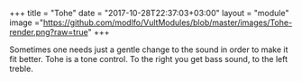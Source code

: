 +++
title = "Tohe"
date = "2017-10-28T22:37:03+03:00"
layout = "module"
image ="https://github.com/modlfo/VultModules/blob/master/images/Tohe-render.png?raw=true"
+++

Sometimes one needs just a gentle change to the sound in order to make it fit better. Tohe is a tone control. To the right you get bass sound, to the left treble.

